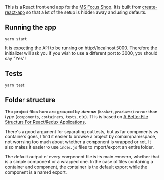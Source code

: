 This is a React front-end app for the [MS Focus Shop](https://github.com/sethjeffery/ms-focus).
It is built from [create-react-app](https://github.com/facebookincubator/create-react-app) so that a lot of the setup
is hidden away and using defaults.

## Running the app

```
yarn start
```

It is expecting the API to be running on http://localhost:3000. Therefore the initializer will ask
you if you wish to use a different port to 3000, you should say "Yes"!

## Tests

```
yarn test
```

## Folder structure

The project files here are grouped by _domain_ (`basket`, `products`) rather than _type_ (`components`, `containers`, `tests`, etc).
This is based on [A Better File Structure For React/Redux Applications](https://marmelab.com/blog/2015/12/17/react-directory-structure.html).

There's a good argument for separating out tests, but as far components vs containers goes, I find it easier to browse a project
by domain/namespace, not worrying too much about whether a component is wrapped or not. It also makes it easier to use `index.js`
files to import/export an entire folder.

The default output of every component file is its main concern, whether that is a simple component or a wrapped one. In the case
of files containing a container and component, the container is the default export while the component is a named export.
